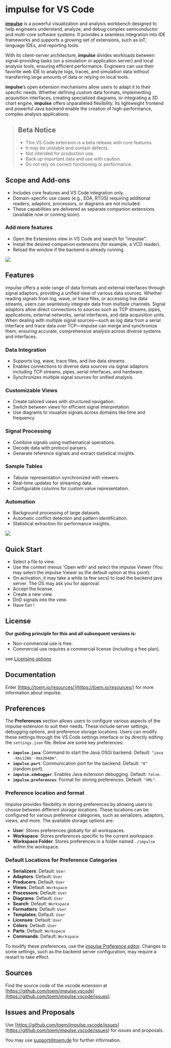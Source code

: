 <!---
title: "impulse for VS Code"
author: "Thomas Haber"
keywords: [impulse, vscode, extension, signal analysis, visualization, log, trace, wave, IDE, integration, data, automation, preferences]
description: "VS Code extension for the impulse framework, providing advanced signal analysis, visualization, and integration with diverse data sources. Enables engineers to analyze logs, traces, and simulation data directly in VS Code with a powerful, extensible platform."
category: "impulse-platform"
tags:
  - vscode
  - extension
  - impulse
  - signal
  - analysis
  - visualization
  - integration
  - platform
docID: 974
--->
# impulse for VS Code

[**impulse**](https://toem.io/index.php/products/impulse) is a powerful visualization and analysis workbench designed to help engineers understand, analyze, and debug complex semiconductor and multi-core software systems. It provides a seamless integration into IDE frameworks and supports a growing set of extensions, such as IoT, language IDEs, and reporting tools. 

With its client-server architecture, **impulse** divides workloads between signal-providing tasks (on a simulation or application server) and local analysis tools, ensuring efficient performance. Engineers can use their favorite web IDE to analyze logs, traces, and simulation data without transferring large amounts of data or relying on local tools.

**impulse**’s open extension mechanisms allow users to adapt it to their specific needs. Whether defining custom data formats, implementing acquisition interfaces, creating specialized diagrams, or integrating a 3D chart engine, **impulse** offers unparalleled flexibility. Its lightweight frontend and powerful Java backend enable the creation of high-performance, complex analysis applications.

> ## Beta Notice
> - This VS Code extension is a beta release with core features.
> - It may be unstable and contain defects.
> - Not intended for production use.
> - Back up important data and use with caution.
> - Do not rely on correct functioning or performance.

## Scope and Add-ons

- Includes core features and VS Code integration only.
- Domain-specific use cases (e.g., EDA, RTOS) requiring additional readers, adaptors, processors, or diagrams are not included.
- These capabilities are delivered as separate companion extensions (available now or coming soon).

### Add more features
- Open the Extensions view in VS Code and search for "impulse".
- Install the desired companion extensions (for example, a VCD reader).
- Reload the window if the backend is already running.

![](images/ss_record_viewer1.png)

## Features

impulse offers a wide range of data formats and external interfaces through signal adaptors, providing a unified view of various data sources. Whether reading signals from log, wave, or trace files, or accessing live data streams, users can seamlessly integrate data from multiple channels. Signal adaptors allow direct connections to sources such as TCP streams, pipes, applications, external networks, serial interfaces, and data acquisition units. When dealing with multiple signal sources—such as log data from a serial interface and trace data over TCP—impulse can merge and synchronize them, ensuring accurate, comprehensive analysis across diverse systems and interfaces.

### Data Integration
- Supports log, wave, trace files, and live data streams.
- Enables connections to diverse data sources via signal adaptors including TCP streams, pipes, serial interfaces, and hardware.
- Synchronizes multiple signal sources for unified analysis.

### Customizable Views
- Create tailored views with structured navigation.
- Switch between views for efficient signal interpretation.
- Use diagrams to visualize signals across domains like time and frequency.

### Signal Processing
- Combine signals using mathematical operations.
- Decode data with protocol parsers.
- Generate reference signals and extract statistical insights.

### Sample Tables
- Tabular representation synchronized with viewers.
- Real-time updates for streaming data.
- Configurable columns for custom value representation.

### Automation
- Background processing of large datasets.
- Automatic conflict detection and pattern identification.
- Statistical extraction for performance insights.

![](images/ss_record_viewer2.png)

## Quick Start

* Select a file to view.
* Use the context menus 'Open with' and select the impulse Viewer (You may select the impulse Viewer as the default option at this point).
* On activation, it may take a while (a few secs) to load the backend java server. The OS may ask you for approval.
* Accept the license.
* Create a new view.
* DnD signals into the view. 
* Have fun !

## License

**Our guiding principle for this and all subsequent versions is:**

* Non-commercial use is free.
* Commercial use requires a commercial license (including a free plan).

see [Licensing options](https://toem.io/index.php/pricing)


## Documentation
 
Enter [https://toem.io/resources/](https://toem.io/resources/) for more information about impulse. 

## Preferences

The **Preferences** section allows users to configure various aspects of the impulse extension to suit their needs. These include server settings, debugging options, and preference storage locations. Users can modify these settings through the VS Code settings interface or by directly editing the `settings.json` file. Below are some key preferences:

- **`impulse.java`**: Command to start the Java OSGi backend. Default: `"java -Xms128m -Xmx2048m"`.
- **`impulse.port`**: Communication port for the backend. Default: `"0"` (random port).
- **`impulse.xdebugger`**: Enables Java extension debugging. Default: `false`.
- **`impulse.preferences`**: Format for storing preferences. Default: `"XML"`.

### Preference location and format

Impulse provides flexibility in storing preferences by allowing users to choose between different storage locations. These locations can be configured for various preference categories, such as serializers, adaptors, views, and more. The available storage options are:

- **User**: Stores preferences globally for all workspaces.
- **Workspace**: Stores preferences specific to the current workspace.
- **Workspace Folder**: Stores preferences in a folder named `./impulse` within the workspace.

### Default Locations for Preference Categories

- **Serializers**: Default: `User`
- **Adaptors**: Default: `User`
- **Producers**: Default: `User`
- **Views**: Default: `Workspace`
- **Processors**: Default: `User`
- **Diagrams**: Default: `User`
- **Search**: Default: `Workspace`
- **Formatters**: Default: `User`
- **Templates**: Default: `User`
- **Licenses**: Default: `User`
- **Colors**: Default: `User`
- **Parts**: Default: `Workspace`
- **Commands**: Default: `Workspace`

To modify these preferences, use the [impulse Preference editor](command:de.toem.impulse.commands.preferences). Changes to some settings, such as the backend server configuration, may require a restart to take effect.

## Sources

Find the source code of the vscode extension at [https://github.com/toem/impulse.vscode](https://github.com/toem/impulse.vscode/issues). 

## Issues and Proposals

Use [https://github.com/toem/impulse.vscode/issues](https://github.com/toem/impulse.vscode/issues) for issues and proposals.

You may use [support@toem.de](mailto:support@toem.de) for further information.

